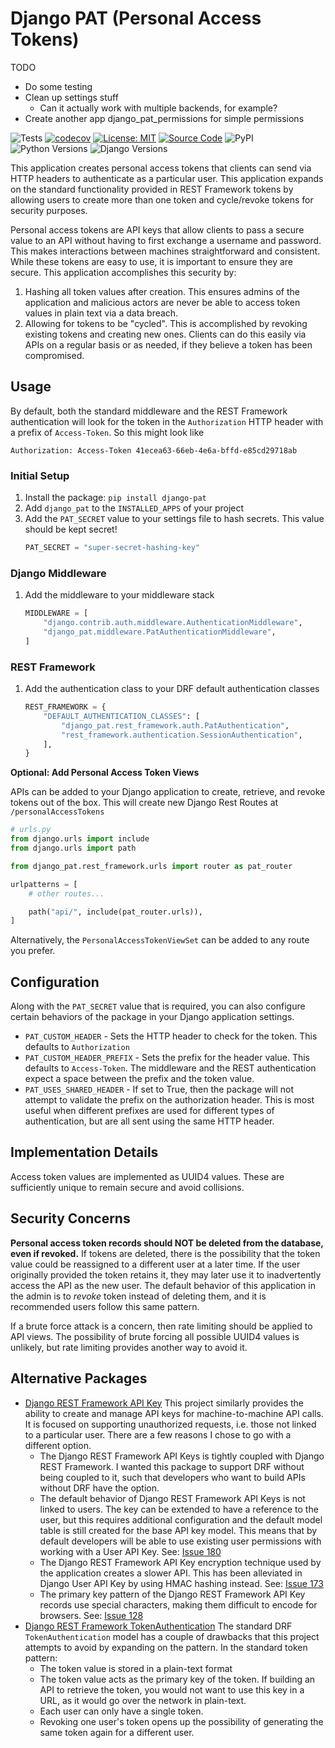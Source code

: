 # Django PAT (Personal Access Tokens)

TODO

* Do some testing
* Clean up settings stuff
  * Can it actually work with multiple backends, for example?
* Create another app django_pat_permissions for simple permissions

![Tests](https://github.com/camuthig/django-pat/actions/workflows/ci.yml/badge.svg)
[![codecov](https://codecov.io/gh/camuthig/django-pat/branch/main/graph/badge.svg?token=GAGIIZXC95)](https://codecov.io/gh/camuthig/django-pat)
[![License: MIT](https://img.shields.io/badge/License-MIT-yellow.svg)](https://opensource.org/licenses/MIT)
[![Source Code](https://img.shields.io/badge/Source-code-lightgrey)](https://github.com/camuthig/django-pat)
![PyPI](https://img.shields.io/pypi/v/django-pat)
![Python Versions](https://img.shields.io/pypi/pyversions/django-pat)
![Django Versions](https://img.shields.io/pypi/djversions/django-pat?label=django)

This application creates personal access tokens that clients can send via HTTP headers to authenticate as a particular user.
This application expands on the standard functionality provided in REST Framework tokens by allowing users to create
more than one token and cycle/revoke tokens for security purposes.

Personal access tokens are API keys that allow clients to pass a secure value to an API without having to first exchange
a username and password. This  makes interactions between machines straightforward and consistent. While these tokens are
easy to use, it is important to ensure they are secure. This application accomplishes this security by:

1. Hashing all token values after creation. This ensures admins of the application and malicious actors are never be able
   to access token values in plain text via a data breach.
2. Allowing for tokens to be "cycled". This is accomplished by revoking existing tokens and creating new ones. Clients
   can do this easily via APIs on a regular basis or as needed, if they believe a token has been compromised.

## Usage

By default, both the standard middleware and the REST Framework authentication will look for the token in the
`Authorization` HTTP header with a prefix of `Access-Token`. So this might look like

```
Authorization: Access-Token 41ecea63-66eb-4e6a-bffd-e85cd29718ab
```

### Initial Setup
1. Install the package: `pip install django-pat`
2. Add `django_pat` to the `INSTALLED_APPS` of your project
3. Add the `PAT_SECRET` value to your settings file to hash secrets. This value should be kept secret!
    ```python
    PAT_SECRET = "super-secret-hashing-key"
    ```


### Django Middleware

1. Add the middleware to your middleware stack
   ```python
   MIDDLEWARE = [
       "django.contrib.auth.middleware.AuthenticationMiddleware",
       "django_pat.middleware.PatAuthenticationMiddleware",
   ]
   ```

### REST Framework

1. Add the authentication class to your DRF default authentication classes
   ```python
   REST_FRAMEWORK = {
       "DEFAULT_AUTHENTICATION_CLASSES": [
           "django_pat.rest_framework.auth.PatAuthentication",
           "rest_framework.authentication.SessionAuthentication",
       ],
   }
   ```

**Optional: Add Personal Access Token Views**

APIs can be added to your Django application to create, retrieve, and revoke tokens out of the box. This will create new Django Rest Routes at `/personalAccessTokens`

```python
# urls.py
from django.urls import include
from django.urls import path

from django_pat.rest_framework.urls import router as pat_router

urlpatterns = [
    # other routes...

    path("api/", include(pat_router.urls)),
]
```

Alternatively, the `PersonalAccessTokenViewSet` can be added to any route you prefer.

## Configuration

Along with the `PAT_SECRET` value that is required, you can also configure certain behaviors of the package in your Django
application settings.

* `PAT_CUSTOM_HEADER` - Sets the HTTP header to check for the token. This defaults to `Authorization`
* `PAT_CUSTOM_HEADER_PREFIX` - Sets the prefix for the header value. This defaults to `Access-Token`. The middleware
    and the REST authentication expect a space between the prefix and the token value.
* `PAT_USES_SHARED_HEADER` - If set to True, then the package will not attempt to validate the prefix on the authorization
    header. This is most useful when different prefixes are used for different types of authentication, but are all sent
    using the same HTTP header.

## Implementation Details

Access token values are implemented as UUID4 values. These are sufficiently unique to remain secure and avoid collisions.

## Security Concerns

**Personal access token records should NOT be deleted from the database, even if revoked.** If tokens are deleted, there is the
possibility that the token value could be reassigned to a different user at a later time. If the user originally provided
the token retains it, they may later use it to inadvertently access the API as the new user. The default behavior of this
application in the admin is to _revoke_ token instead of deleting them, and it is recommended users follow this same
pattern.

If a brute force attack is a concern, then rate limiting should be applied to API views. The possibility of brute
forcing all possible UUID4 values is unlikely, but rate limiting provides another way to avoid it.

## Alternative Packages

* [Django REST Framework API Key](https://florimondmanca.github.io/djangorestframework-api-key/guide/) This project
  similarly provides the ability to create and manage API keys for machine-to-machine API calls. It is focused on
  supporting unauthorized requests, i.e. those not linked to a particular user. There are a few reasons I chose to go
  with a different option.
  * The Django REST Framework API Keys is tightly coupled with Django REST Framework. I wanted this package to support
    DRF without being coupled to it, such that developers who want to build APIs without DRF have the option.
  * The default behavior of Django REST Framework API Keys is not linked to users. The key can be extended to have a
    reference to the user, but this requires additional configuration and the default model table is still created for
    the base API key model. This means that by default developers will be able to use existing user permissions with
    working with a User API Key. See: [Issue 180](https://github.com/florimondmanca/djangorestframework-api-key/issues/180)
  * The Django REST Framework API Key encryption technique used by the application creates a slower API. This has been
    alleviated in Django User API Key by using HMAC hashing instead. See:
    [Issue 173](https://github.com/florimondmanca/djangorestframework-api-key/issues/173)
  * The primary key pattern of the Django REST Framework API Key records use special characters, making them difficult
    to encode for browsers. See: [Issue 128](https://github.com/florimondmanca/djangorestframework-api-key/issues/128)
* [Django REST Framework TokenAuthentication](https://www.django-rest-framework.org/api-guide/authentication/#tokenauthentication)
  The standard DRF `TokenAuthentication` model has a couple of drawbacks that this project attempts to avoid by
  expanding on the pattern. In the standard token pattern:
  * The token value is stored in a plain-text format
  * The token value acts as the primary key of the token. If building an API to retrieve the token, you would not
    want to use this key in a URL, as it would go over the network in plain-text.
  * Each user can only have a single token.
  * Revoking one user's token opens up the possibility of generating the same token again for a different user.
